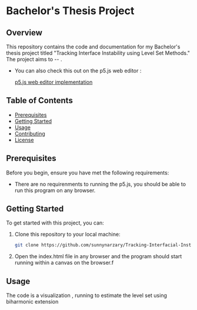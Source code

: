 # Bachelor's Thesis Project

## Overview

This repository contains the code and documentation for my Bachelor's thesis project titled "Tracking Interface Instability using Level Set Methods." The project aims to -- .

- You can also check this out on the p5.js web editor :

  [p5.js web editor implementation](https://editor.p5js.org/adityameena1one/sketches/VlmYFhk5J "Open Web Editor")

## Table of Contents

- [Prerequisites](#prerequisites)
- [Getting Started](#getting-started)
- [Usage](#usage)
- [Contributing](#contributing)
- [License](#license)

## Prerequisites

Before you begin, ensure you have met the following requirements:

- There are no requirenments to running the p5.js, you should be able to run this program on any browser.

## Getting Started

To get started with this project, you can:

1. Clone this repository to your local machine:

   ```bash
   git clone https://github.com/sunnynarzary/Tracking-Interfacial-Instability-using-Level-Set-Method
   ```

2. Open the index.html file in any browser and the program should start running within a canvas on the browser.f

## Usage

The code is a visualization , running to estimate the level set using biharmonic extension
